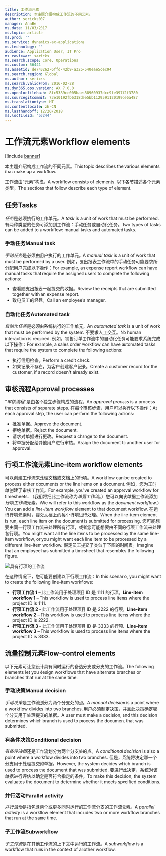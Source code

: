 ```yaml
---
title: 工作流元素
description: 本主题介绍构成工作流的不同元素。
author: sericks007
manager: AnnBe
ms.date: 11/03/2017
ms.topic: article
ms.prod: ''
ms.service: dynamics-ax-applications
ms.technology: ''
audience: Application User, IT Pro
ms.reviewer: sericks
ms.search.scope: Core, Operations
ms.custom: 56441
ms.assetid: de740262-6ffd-42b9-a325-540eae5cec94
ms.search.region: Global
ms.author: sericks
ms.search.validFrom: 2016-02-28
ms.dyn365.ops.version: AX 7.0.0
ms.openlocfilehash: 8fc5389cc005baec88960937dcc9fe397f2f3780
ms.sourcegitcommit: 73e10192fb6318dee5bb1129591120199de6a487
ms.translationtype: HT
ms.contentlocale: zh-CN
ms.lasthandoff: 12/20/2018
ms.locfileid: "53244"
---
```

# <a name="workflow-elements"></a><span data-ttu-id="a4e32-103">工作流元素</span><span class="sxs-lookup"><span data-stu-id="a4e32-103">Workflow elements</span></span>

[!include [banner](../includes/banner.md)]

<span data-ttu-id="a4e32-104">本主题介绍构成工作流的不同元素。</span><span class="sxs-lookup"><span data-stu-id="a4e32-104">This topic describes the various elements that make up a workflow.</span></span>

<span data-ttu-id="a4e32-105">工作流由“元素”构成。</span><span class="sxs-lookup"><span data-stu-id="a4e32-105">A workflow consists of elements.</span></span> <span data-ttu-id="a4e32-106">以下各节描述各个元素类型。</span><span class="sxs-lookup"><span data-stu-id="a4e32-106">The sections that follow describe each type of element.</span></span>

## <a name="tasks"></a><span data-ttu-id="a4e32-107">任务</span><span class="sxs-lookup"><span data-stu-id="a4e32-107">Tasks</span></span>
<span data-ttu-id="a4e32-108">*任务*是必须执行的工作单元。</span><span class="sxs-lookup"><span data-stu-id="a4e32-108">A *task* is a unit of work that must be performed.</span></span> <span data-ttu-id="a4e32-109">有两种类型的任务可添加到工作流：手动任务或自动化任务。</span><span class="sxs-lookup"><span data-stu-id="a4e32-109">Two types of tasks can be added to a workflow: manual tasks and automated tasks.</span></span>

### <a name="manual-task"></a><span data-ttu-id="a4e32-110">手动任务</span><span class="sxs-lookup"><span data-stu-id="a4e32-110">Manual task</span></span>

<span data-ttu-id="a4e32-111">*手动任务*是必须由用户执行的工作单元。</span><span class="sxs-lookup"><span data-stu-id="a4e32-111">A *manual task* is a unit of work that must be performed by a user.</span></span> <span data-ttu-id="a4e32-112">例如，支出报表工作流中的手动任务可能要求所分配用户完成以下操作：</span><span class="sxs-lookup"><span data-stu-id="a4e32-112">For example, an expense report workflow can have manual tasks that require the assigned users to complete the following actions:</span></span>

-   <span data-ttu-id="a4e32-113">查看随支出报表一起提交的收据。</span><span class="sxs-lookup"><span data-stu-id="a4e32-113">Review the receipts that are submitted together with an expense report.</span></span>
-   <span data-ttu-id="a4e32-114">致电员工的经理。</span><span class="sxs-lookup"><span data-stu-id="a4e32-114">Call an employee's manager.</span></span>

### <a name="automated-task"></a><span data-ttu-id="a4e32-115">自动化任务</span><span class="sxs-lookup"><span data-stu-id="a4e32-115">Automated task</span></span>

<span data-ttu-id="a4e32-116">*自动化任务*是必须由系统执行的工作单元。</span><span class="sxs-lookup"><span data-stu-id="a4e32-116">An *automated task* is a unit of work that must be performed by the system.</span></span> <span data-ttu-id="a4e32-117">不要求人工交互。</span><span class="sxs-lookup"><span data-stu-id="a4e32-117">No human interaction is required.</span></span> <span data-ttu-id="a4e32-118">例如，销售订单工作流中的自动化任务可能要求系统完成以下操作：</span><span class="sxs-lookup"><span data-stu-id="a4e32-118">For example, a sales order workflow can have automated tasks that require the system to complete the following actions:</span></span>

-   <span data-ttu-id="a4e32-119">执行信用检查。</span><span class="sxs-lookup"><span data-stu-id="a4e32-119">Perform a credit check.</span></span>
-   <span data-ttu-id="a4e32-120">如果记录不存在，为客户创建客户记录。</span><span class="sxs-lookup"><span data-stu-id="a4e32-120">Create a customer record for the customer, if a record doesn't already exist.</span></span>

## <a name="approval-processes"></a><span data-ttu-id="a4e32-121">审核流程</span><span class="sxs-lookup"><span data-stu-id="a4e32-121">Approval processes</span></span>
<span data-ttu-id="a4e32-122">“*审核流程*”是由各个独立步骤构成的流程。</span><span class="sxs-lookup"><span data-stu-id="a4e32-122">An *approval process* is a process that consists of separate steps.</span></span> <span data-ttu-id="a4e32-123">在每个审核步骤，用户可以执行以下操作：</span><span class="sxs-lookup"><span data-stu-id="a4e32-123">At each approval step, the user can perform the following actions:</span></span>

-   <span data-ttu-id="a4e32-124">批准单据。</span><span class="sxs-lookup"><span data-stu-id="a4e32-124">Approve the document.</span></span>
-   <span data-ttu-id="a4e32-125">拒绝单据。</span><span class="sxs-lookup"><span data-stu-id="a4e32-125">Reject the document.</span></span>
-   <span data-ttu-id="a4e32-126">请求对单据进行更改。</span><span class="sxs-lookup"><span data-stu-id="a4e32-126">Request a change to the document.</span></span>
-   <span data-ttu-id="a4e32-127">将单据分配给其他用户进行审核。</span><span class="sxs-lookup"><span data-stu-id="a4e32-127">Assign the document to another user for approval.</span></span>

## <a name="line-item-workflow-elements"></a><span data-ttu-id="a4e32-128">行项工作流元素</span><span class="sxs-lookup"><span data-stu-id="a4e32-128">Line-item workflow elements</span></span>
<span data-ttu-id="a4e32-129">可以创建工作流来处理文档或文档上的行项。</span><span class="sxs-lookup"><span data-stu-id="a4e32-129">A workflow can be created to process either documents or the line items on a document.</span></span> <span data-ttu-id="a4e32-130">例如，您为工时单创建了审核工作流。</span><span class="sxs-lookup"><span data-stu-id="a4e32-130">For example, you've created an approval workflow for timesheets.</span></span> <span data-ttu-id="a4e32-131">（我们将把此工作流称为*单据工作流*。）您可以向该单据工作流添加*行项工作流*元素。</span><span class="sxs-lookup"><span data-stu-id="a4e32-131">(We will refer to this workflow as the *document workflow*.) You can add a *line-item workflow* element to that document workflow.</span></span> <span data-ttu-id="a4e32-132">在运行行项元素时，提交文档上的每个行项进行处理。</span><span class="sxs-lookup"><span data-stu-id="a4e32-132">When the line-item element is run, each line item on the document is submitted for processing.</span></span> <span data-ttu-id="a4e32-133">您可能想要由同一行项工作流来处理所有行项，或者您可能想要由不同的行项工作流来处理各行项。</span><span class="sxs-lookup"><span data-stu-id="a4e32-133">You might want all the line items to be processed by the same line-item workflow, or you might want each line item to be processed by a different line-item workflow.</span></span> <span data-ttu-id="a4e32-134">假定员工提交了类似于下图的时间表。</span><span class="sxs-lookup"><span data-stu-id="a4e32-134">Imagine that an employee has submitted a timesheet that resembles the following figure.</span></span>

![具有行项的工作流](./media/workflow_lineitemworkflow.gif) 

<span data-ttu-id="a4e32-136">在这种情况下，您可能要创建以下行项工作流：</span><span class="sxs-lookup"><span data-stu-id="a4e32-136">In this scenario, you might want to create the following line-item workflows:</span></span>

-   <span data-ttu-id="a4e32-137">**行项工作流 1** – 此工作流用于处理项目 ID 是 1111 的行项。</span><span class="sxs-lookup"><span data-stu-id="a4e32-137">**Line-item workflow 1** – This workflow is used to process line items where the project ID is 1111.</span></span>
-   <span data-ttu-id="a4e32-138">**行项工作流 2** – 此工作流用于处理项目 ID 是 2222 的行项。</span><span class="sxs-lookup"><span data-stu-id="a4e32-138">**Line-item workflow 2** – This workflow is used to process line items where the project ID is 2222.</span></span>
-   <span data-ttu-id="a4e32-139">**行项工作流 3** – 此工作流用于处理项目 ID 是 3333 的行项。</span><span class="sxs-lookup"><span data-stu-id="a4e32-139">**Line-item workflow 3** – This workflow is used to process line items where the project ID is 3333.</span></span>

## <a name="flow-control-elements"></a><span data-ttu-id="a4e32-140">流量控制元素</span><span class="sxs-lookup"><span data-stu-id="a4e32-140">Flow-control elements</span></span>
<span data-ttu-id="a4e32-141">以下元素可让您设计具有同时运行的备选分支或分支的工作流。</span><span class="sxs-lookup"><span data-stu-id="a4e32-141">The following elements let you design workflows that have alternate branches or branches that run at the same time.</span></span>

### <a name="manual-decision"></a><span data-ttu-id="a4e32-142">手动决策</span><span class="sxs-lookup"><span data-stu-id="a4e32-142">Manual decision</span></span>

<span data-ttu-id="a4e32-143">*手动决策*是工作流划分为两个分支处的点。</span><span class="sxs-lookup"><span data-stu-id="a4e32-143">A *manual decision* is a point where a workflow divides into two branches.</span></span> <span data-ttu-id="a4e32-144">用户必须制定决策，并且此决策确定哪个分支用于处理提交的单据。</span><span class="sxs-lookup"><span data-stu-id="a4e32-144">A user must make a decision, and this decision determines which branch is used to process the document that was submitted.</span></span>

### <a name="conditional-decision"></a><span data-ttu-id="a4e32-145">有条件决策</span><span class="sxs-lookup"><span data-stu-id="a4e32-145">Conditional decision</span></span>

<span data-ttu-id="a4e32-146">*有条件决策*还是工作流划分为两个分支处的点。</span><span class="sxs-lookup"><span data-stu-id="a4e32-146">A *conditional decision* is also a point where a workflow divides into two branches.</span></span> <span data-ttu-id="a4e32-147">但是，系统将决定哪一个分支用于处理提交的单据。</span><span class="sxs-lookup"><span data-stu-id="a4e32-147">However, the system decides which branch is used to process the document that was submitted.</span></span> <span data-ttu-id="a4e32-148">要进行此决定，系统对该单据进行评估以确定是否符合指定的条件。</span><span class="sxs-lookup"><span data-stu-id="a4e32-148">To make this decision, the system evaluates the document to determine whether it meets specified conditions.</span></span>

### <a name="parallel-activity"></a><span data-ttu-id="a4e32-149">并行活动</span><span class="sxs-lookup"><span data-stu-id="a4e32-149">Parallel activity</span></span>

<span data-ttu-id="a4e32-150">*并行活动*是指包含两个或更多同时运行的工作流分支的工作流元素。</span><span class="sxs-lookup"><span data-stu-id="a4e32-150">A *parallel activity* is a workflow element that includes two or more workflow branches that run at the same time.</span></span>

### <a name="subworkflow"></a><span data-ttu-id="a4e32-151">子工作流</span><span class="sxs-lookup"><span data-stu-id="a4e32-151">Subworkflow</span></span>

<span data-ttu-id="a4e32-152">*子工作流*是在其他工作流的上下文中运行的工作流。</span><span class="sxs-lookup"><span data-stu-id="a4e32-152">A *subworkflow* is a workflow that runs in the context of another workflow.</span></span>



